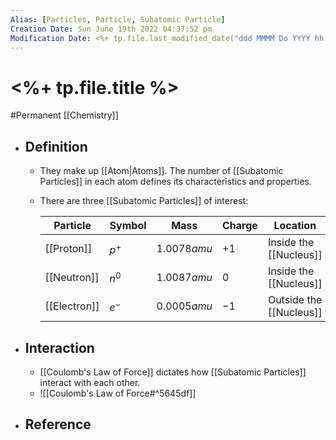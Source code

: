 ```yaml
---
Alias: [Particles, Particle, Subatomic Particle]
Creation Date: Sun June 19th 2022 04:37:52 pm 
Modification Date: <%+ tp.file.last_modified_date("ddd MMMM Do YYYY hh:mm:ss a") %>
---
```

# <%+ tp.file.title %>
#Permanent [[Chemistry]]

- ## Definition
	- They make up [[Atom|Atoms]]. The number of [[Subatomic Particles]] in each atom defines its characteristics and properties. 
	- There are three [[Subatomic Particles]] of interest:
		
		| Particle | Symbol | Mass                | Charge | Location                         |
		| -------- | ------- | --------------- | ------- | ------------------------ |
		| [[Proton]]   | $p^+$  | $1.0078amu$            | $+1$    | Inside the [[Nucleus]]    |
		| [[Neutron]] | $n^0$  | $1.0087amu$            | $0$      | Inside the [[Nucleus]]    |
		| [[Electron]] | $e^-$  | $0.0005amu$ | $-1$    | Outside the [[Nucleus]] |
		
- ## Interaction
	- [[Coulomb's Law of Force]] dictates how [[Subatomic Particles]] interact with each other.
	- ![[Coulomb's Law of Force#^5645df]]
- ## Reference